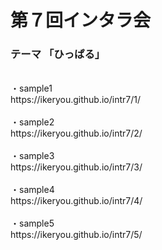 # 第７回インタラ会

### テーマ 「ひっぱる」  
<br>
・sample1<br>  
https://ikeryou.github.io/intr7/1/  
<br><br>
・sample2<br>  
https://ikeryou.github.io/intr7/2/  
<br><br>
・sample3<br> 
https://ikeryou.github.io/intr7/3/  
<br><br>
・sample4<br>  
https://ikeryou.github.io/intr7/4/  
<br><br>
・sample5<br>  
https://ikeryou.github.io/intr7/5/  
<br>

